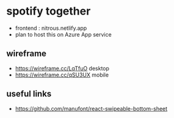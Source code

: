 # spotify together

- frontend : nitrous.netlify.app
- plan to host this on Azure App service

## wireframe
- https://wireframe.cc/LqTfuO desktop
- https://wireframe.cc/qSU3UX mobile 


## useful links

- https://github.com/manufont/react-swipeable-bottom-sheet
